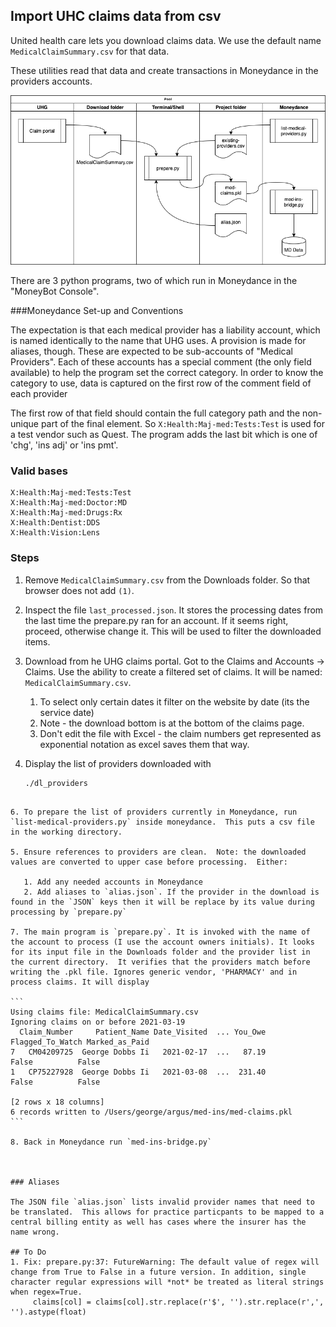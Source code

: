 ## Import UHC claims data from csv

United health care lets you download claims data. We use the default name `MedicalClaimSummary.csv` for that data.

These utilities read that data and create transactions in Moneydance in the providers accounts.

![System Diagram](system-diagram.png)

There are 3 python programs, two of which run in Moneydance in the "MoneyBot Console".  

###Moneydance Set-up and Conventions

The expectation is that each medical provider has a liability account, which is named identically to the name that UHG uses.  A provision is made for aliases, though.  These are expected to be sub-accounts of "Medical Providers".  Each of these accounts has a special comment (the only field available) to help the program set the correct category. In order to know the category to use, data is captured on the first row of the comment field of each provider

The first row of that field should contain the full category path and the non-unique part of the final element. So `X:Health:Maj-med:Tests:Test` is used for a test vendor such as Quest.  The program adds the last bit which is one of 'chg', 'ins adj' or 'ins pmt'.

### Valid bases
```
X:Health:Maj-med:Tests:Test
X:Health:Maj-med:Doctor:MD
X:Health:Maj-med:Drugs:Rx
X:Health:Dentist:DDS
X:Health:Vision:Lens
```

### Steps

1. Remove `MedicalClaimSummary.csv` from the Downloads folder. So that browser does not add `(1)`. 

2. Inspect the file `last_processed.json`. It stores the processing dates from the last time the prepare.py ran for an account.  If it seems right, proceed, otherwise change it.  This will be used to filter the downloaded items. 

3. Download from he UHG claims portal.  Got to the Claims and Accounts -> Claims. Use the ability to create a filtered set of claims.   It will be named: `MedicalClaimSummary.csv`.   

   1. To select only certain dates it filter on the website by date (its the service date)
   2. Note - the download bottom is at the bottom of the claims page.
   3. Don't edit the file with Excel - the claim numbers get represented as exponential notation as excel saves them that way.  

4. Display the list of providers downloaded with 

   ```bash
   ./dl_providers
````

6. To prepare the list of providers currently in Moneydance, run `list-medical-providers.py` inside moneydance.  This puts a csv file in the working directory.

5. Ensure references to providers are clean.  Note: the downloaded values are converted to upper case before processing.  Either:

   1. Add any needed accounts in Moneydance
   2. Add aliases to `alias.json`. If the provider in the download is found in the `JSON` keys then it will be replace by its value during processing by `prepare.py`

7. The main program is `prepare.py`. It is invoked with the name of the account to process (I use the account owners initials). It looks for its input file in the Downloads folder and the provider list in the current directory.  It verifies that the providers match before writing the .pkl file. Ignores generic vendor, 'PHARMACY' and in process claims. It will display 

```
Using claims file: MedicalClaimSummary.csv
Ignoring claims on or before 2021-03-19
  Claim_Number     Patient_Name Date_Visited  ... You_Owe Flagged_To_Watch Marked_as_Paid
7   CM04209725  George Dobbs Ii   2021-02-17  ...   87.19            False          False
1   CP75227928  George Dobbs Ii   2021-03-08  ...  231.40            False          False

[2 rows x 18 columns]
6 records written to /Users/george/argus/med-ins/med-claims.pkl
```

8. Back in Moneydance run `med-ins-bridge.py`



### Aliases

The JSON file `alias.json` lists invalid provider names that need to be translated.  This allows for practice particpants to be mapped to a central billing entity as well has cases where the insurer has the name wrong.

## To Do
1. Fix: prepare.py:37: FutureWarning: The default value of regex will change from True to False in a future version. In addition, single character regular expressions will *not* be treated as literal strings when regex=True.
     claims[col] = claims[col].str.replace(r'$', '').str.replace(r',', '').astype(float)